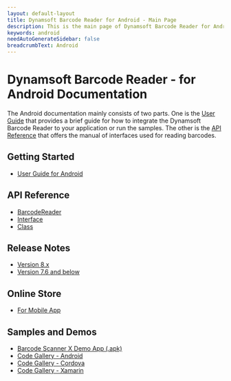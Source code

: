 ```yaml
---
layout: default-layout
title: Dynamsoft Barcode Reader for Android - Main Page
description: This is the main page of Dynamsoft Barcode Reader for Android SDK.
keywords: android
needAutoGenerateSidebar: false
breadcrumbText: Android
---
```



# Dynamsoft Barcode Reader - for Android Documentation

The Android documentation mainly consists of two parts. One is the [User Guide](#getting-started) that provides a brief guide for how to integrate the Dynamsoft Barcode Reader to your application or run the samples. The other is the [API Reference](#api-reference) that offers the manual of interfaces used for reading barcodes.

## Getting Started

- [User Guide for Android](user-guide.md)

## API Reference

- [BarcodeReader](api-reference/#barcodereader-methods)
- [Interface](api-reference/#interface)
- [Class](api-reference/#classes)

## Release Notes

- [Version 8.x](release-notes/android-8.md)
- [Version 7.6 and below](release-notes/android-7.md)

## Online Store

- <a href="https://www.dynamsoft.com/store/dynamsoft-barcode-reader/#mobile" target="_blank">For Mobile App</a>

## Samples and Demos

- <a href="https://download2.dynamsoft.com/dbr/android/DynamsoftBarcodeReaderDemoAndroid-8.0.apk" target="_blank">Barcode Scanner X Demo App (.apk)</a>
- <a href="https://www.dynamsoft.com/Downloads/Dynamic-Barcode-Reader-Sample-Download.aspx?tag=android#gallery" target="_blank">Code Gallery - Android</a>
- <a href="https://www.dynamsoft.com/Downloads/Dynamic-Barcode-Reader-Sample-Download.aspx?tag=cordova#gallery" target="_blank">Code Gallery - Cordova</a>
- <a href="https://www.dynamsoft.com/Downloads/Dynamic-Barcode-Reader-Sample-Download.aspx?tag=xamarin#gallery" target="_blank">Code Gallery - Xamarin</a>
